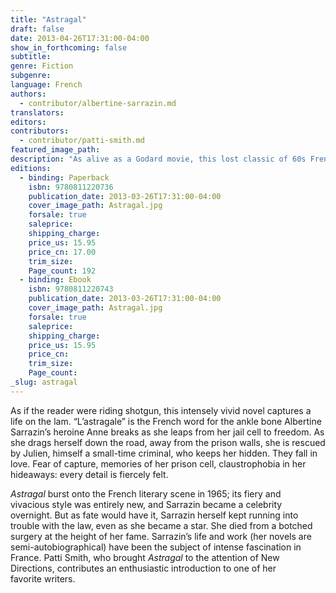 ```yaml
---
title: "Astragal"
draft: false
date: 2013-04-26T17:31:00-04:00
show_in_forthcoming: false
subtitle:
genre: Fiction
subgenre:
language: French
authors:
  - contributor/albertine-sarrazin.md
translators:
editors:
contributors:
  - contributor/patti-smith.md
featured_image_path:
description: "As alive as a Godard movie, this lost classic of 60s French literature is back "
editions:
  - binding: Paperback
    isbn: 9780811220736
    publication_date: 2013-03-26T17:31:00-04:00
    cover_image_path: Astragal.jpg
    forsale: true
    saleprice:
    shipping_charge:
    price_us: 15.95
    price_cn: 17.00
    trim_size:
    Page_count: 192
  - binding: Ebook
    isbn: 9780811220743
    publication_date: 2013-03-26T17:31:00-04:00
    cover_image_path: Astragal.jpg
    forsale: true
    saleprice:
    shipping_charge:
    price_us: 15.95
    price_cn:
    trim_size:
    Page_count:
_slug: astragal
---
```


As if the reader were riding shotgun, this intensely vivid novel captures a life on the lam. “L’astragale” is the French word for the ankle bone Albertine Sarrazin’s heroine Anne breaks as she leaps from her jail cell to freedom. As she drags herself down the road, away from the prison walls, she is rescued by Julien, himself a small-time criminal, who keeps her hidden. They fall in love. Fear of capture, memories of her prison cell, claustrophobia in her hideaways: every detail is fiercely felt.

_Astragal_ burst onto the French literary scene in 1965; its fiery and vivacious style was entirely new, and Sarrazin became a celebrity overnight. But as fate would have it, Sarrazin herself kept running into trouble with the law, even as she became a star. She died from a botched surgery at the height of her fame. Sarrazin’s life and work (her novels are semi-autobiographical) have been the subject of intense fascination in France. Patti Smith, who brought _Astragal_ to the attention of New Directions, contributes an enthusiastic introduction to one of her favorite writers.

